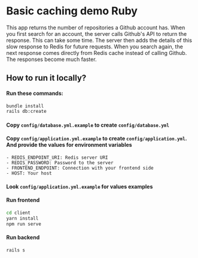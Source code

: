 # Basic caching demo Ruby

This app returns the number of repositories a Github account has. When you first search for an account, the server calls Github's API to return the response. This can take some time. The server then adds the details of this slow response to Redis for future requests. When you search again, the next response comes directly from Redis cache instead of calling Github. The responses become much faster.

## How to run it locally?

#### Run these commands:

```sh
bundle install
rails db:create
```

#### Copy `config/database.yml.example` to create `config/database.yml`

#### Copy `config/application.yml.example` to create `config/application.yml`. And provide the values for environment variables

    - REDIS_ENDPOINT_URI: Redis server URI
    - REDIS_PASSWORD: Password to the server
    - FRONTEND_ENDPOINT: Connection with your frontend side
    - HOST: Your host

#### Look `config/application.yml.example` for values examples

#### Run frontend

```sh
cd client
yarn install
npm run serve
```

#### Run backend

```sh
rails s 
```